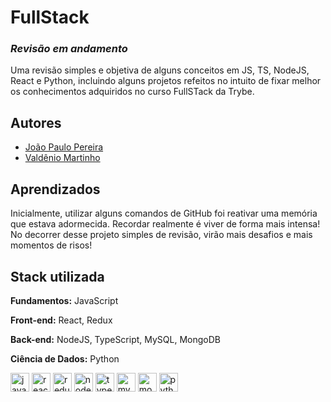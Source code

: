 
# FullStack

### *Revisão em andamento*

Uma revisão simples e objetiva de alguns conceitos em JS, TS, NodeJS, React e Python, incluindo alguns projetos refeitos no intuito de fixar melhor os conhecimentos adquiridos no curso FullSTack da Trybe.


## Autores

- [João Paulo Pereira](https://github.com/jpcp0614)
- [Valdênio Martinho](https://github.com/valdenio458)



## Aprendizados

Inicialmente, utilizar alguns comandos de GitHub foi reativar uma memória que estava adormecida.
Recordar realmente é viver de forma mais intensa!
No decorrer desse projeto simples de revisão, virão mais desafios e mais momentos de risos! 


## Stack utilizada

**Fundamentos:** JavaScript

**Front-end:** React, Redux

**Back-end:** NodeJS, TypeScript, MySQL, MongoDB

**Ciência de Dados:** Python 

<img alt="javascript" height="30" width="30" src="https://cdn.jsdelivr.net/gh/devicons/devicon/icons/javascript/javascript-plain.svg" style="max-width:100%;"> <img alt="reactjs" height="30" width="30" src="https://cdn.jsdelivr.net/gh/devicons/devicon/icons/react/react-original.svg" style="max-width:100%;"> <img alt="redux" height="30" width="30" src="https://cdn.icon-icons.com/icons2/2415/PNG/512/redux_original_logo_icon_146365.png" style="max-width:100%;"> <img alt="nodejs" height="30" width="30" src="https://upload.wikimedia.org/wikipedia/commons/d/d9/Node.js_logo.svg" style="max-width:100%;"> <img alt="typescript" height="30" width="30" src="https://cdn.worldvectorlogo.com/logos/typescript.svg" style="max-width:100%;"> <img alt="mysql" height="30" width="30" src="https://static.cdnlogo.com/logos/m/10/mysql.svg" style="max-width:100%;"> <img alt="mongodb" height="30" width="30" src="https://www.svgrepo.com/show/331488/mongodb.svg" style="max-width:100%;"> <img alt="python" height="30" width="30" src="https://cdn.worldvectorlogo.com/logos/python-5.svg" style="max-width:100%;">

